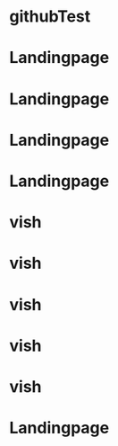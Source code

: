 # githubTest
# Landingpage
# Landingpage
# Landingpage
# Landingpage
# vish
# vish
# vish
# vish
# vish
# Landingpage
